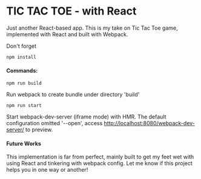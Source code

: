 # TIC TAC TOE - with React

Just another React-based app.
This is my take on Tic Tac Toe game, implemented with React and built with Webpack.

Don't forget
```
npm install
```


#### Commands:
```
npm run build
```
Run webpack to create bundle under directory 'build'

```
npm run start
```
Start webpack-dev-server (iframe mode) with HMR.
The default configuration omitted '--open', access <a href="http://localhost:8080/webpack-dev-server/">http://localhost:8080/webpack-dev-server/</a> to preview.


#### Future Works
This implementation is far from perfect, mainly built to get my feet wet with using React and tinkering with webpack config.
Let me know if this project helps you in one way or another!
